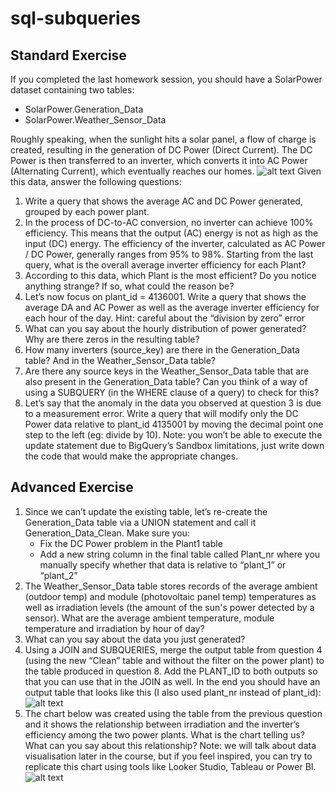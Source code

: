 # sql-subqueries
## Standard Exercise
If you completed the last homework session, you should have a SolarPower dataset containing two tables:
- SolarPower.Generation_Data
- SolarPower.Weather_Sensor_Data

Roughly speaking, when the sunlight hits a solar panel, a flow of charge is created, resulting in the generation of DC Power (Direct Current). The DC Power is then transferred to an inverter, which converts it into AC Power (Alternating Current), which eventually reaches our homes.
![alt text](image.png)
Given this data, answer the following questions:

1. Write a query that shows the average AC and DC Power generated, grouped by each power plant.
2. In the process of DC-to-AC conversion, no inverter can achieve 100% efficiency. This means that the output (AC) energy is not as high as the input (DC) energy. The efficiency of the inverter, calculated as AC Power / DC Power, generally ranges from 95% to 98%.
Starting from the last query, what is the overall average inverter efficiency for each Plant?
3. According to this data, which Plant is the most efficient? Do you notice anything strange? If so, what could the reason be?
4. Let’s now focus on plant_id = 4136001. Write a query that shows the average DA and AC Power as well as the average inverter efficiency for each hour of the day. Hint: careful about the “division by zero” error
5. What can you say about the hourly distribution of power generated? Why are there zeros in the resulting table?
6. How many inverters (source_key) are there in the Generation_Data table? And in the Weather_Sensor_Data table?
7. Are there any source keys in the Weather_Sensor_Data table that are also present in the Generation_Data table? Can you think of a way of using a SUBQUERY (in the WHERE clause of a query) to check for this?
8. Let’s say that the anomaly in the data you observed at question 3 is due to a measurement error. Write a query that will modify only the DC Power data relative to plant_id 4135001 by moving the decimal point one step to the left (eg: divide by 10). Note: you won’t be able to execute the update statement due to BigQuery’s Sandbox limitations, just write down the code that would make the appropriate changes.

## Advanced Exercise
1. Since we can’t update the existing table, let’s re-create the Generation_Data table via a UNION statement and call it Generation_Data_Clean. Make sure you:
   - Fix the DC Power problem in the Plant1 table
   - Add a new string column in the final table called Plant_nr where you manually specify whether that data is relative to “plant_1” or “plant_2”
2. The Weather_Sensor_Data table stores records of the average ambient (outdoor temp) and module (photovoltaic panel temp) temperatures as well as irradiation levels (the amount of the sun's power detected by a sensor). What are the average ambient temperature, module temperature and irradiation by hour of day?
3. What can you say about the data you just generated?
4. Using a JOIN and SUBQUERIES, merge the output table from question 4 (using the new “Clean” table and without the filter on the power plant) to the table produced in question 8. Add the PLANT_ID to both outputs so that you can use that in the JOIN as well. In the end you should have an output table that looks like this (I also used plant_nr instead of plant_id):
![alt text](table.png)
1. The chart below was created using the table from the previous question and it shows the relationship between irradiation and the inverter’s efficiency among the two power plants. What is the chart telling us? What can you say about this relationship?
Note: we will talk about data visualisation later in the course, but if you feel inspired, you can try to replicate this chart using tools like Looker Studio, Tableau or Power BI.
![alt text](plot.png)

